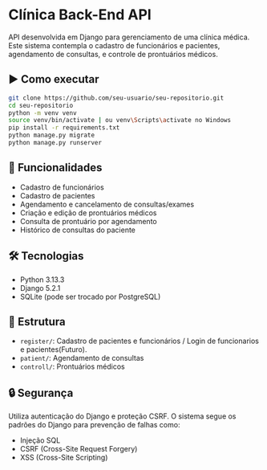 # Clínica Back-End API

API desenvolvida em Django para gerenciamento de uma clínica médica. Este sistema contempla o cadastro de funcionários e pacientes, agendamento de consultas, e controle de prontuários médicos.

## ▶️ Como executar

```bash
git clone https://github.com/seu-usuario/seu-repositorio.git
cd seu-repositorio
python -m venv venv
source venv/bin/activate | ou venv\Scripts\activate no Windows
pip install -r requirements.txt
python manage.py migrate
python manage.py runserver
```

## 🚀 Funcionalidades

- Cadastro de funcionários
- Cadastro de pacientes
- Agendamento e cancelamento de consultas/exames
- Criação e edição de prontuários médicos
- Consulta de prontuário por agendamento
- Histórico de consultas do paciente

## 🛠️ Tecnologias

- Python 3.13.3
- Django 5.2.1
- SQLite (pode ser trocado por PostgreSQL)

## 📁 Estrutura

- `register/`: Cadastro de pacientes e funcionários / Login de funcionarios e pacientes(Futuro).
- `patient/`: Agendamento de consultas
- `controll/`: Prontuários médicos

## 🔒 Segurança

Utiliza autenticação do Django e proteção CSRF. O sistema segue os padrões do Django para prevenção de falhas como:
- Injeção SQL
- CSRF (Cross-Site Request Forgery)
- XSS (Cross-Site Scripting)


